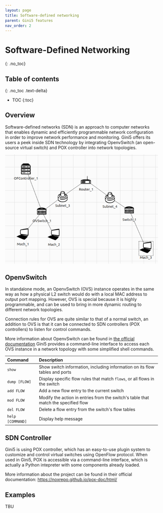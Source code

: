 ```yaml
---
layout: page
title: Software-defined networking
parent: Gini5 features
nav_order: 2
---
```


# Software-Defined Networking
{: .no_toc}

## Table of contents
{: .no_toc .text-delta}

- TOC
{:toc}

## Overview

Software-defined networks (SDN) is an approach to computer networks that enables dynamic and efficiently programmable network configuration in order to improve network performance and monitoring. Gini5 offers its users a peek inside SDN technology by integrating OpenvSwitch (an open-source virtual switch) and POX controller into network topologies.

![Overview of Software-defined Networking](/assets/images/sdn-overview.png)

## OpenvSwitch

In standalone mode, an OpenvSwitch (OVS) instance operates in the same way as how a physical L2 switch would do with a local MAC address to output port mapping. However, OVS is special because it is highly programmable, and can be used to bring in more dynamic routing to different network topologies.

Connection rules for OVS are quite similar to that of a normal switch, an addition to OVS is that it can be connected to SDN controllers (POX controllers) to listen for control commands.

More information about OpenvSwitch can be found in [the official documentation](https://docs.openvswitch.org/en/latest/) Gini5 provides a command-line interface to access each OVS instance in a network topology with some simplified shell commands.

| Command | Description |
|:--------|:-------|
| `show` | Show switch information, including information on its flow tables and ports |
| `dump [FLOW]` | Display specific flow rules that match `flows`, or all flows in the switch |
| `add FLOW` | Add a new flow entry to the current switch |
| `mod FLOW` | Modify the action in entries from the switch's table that match the specified flow |
| `del FLOW` | Delete a flow entry from the switch's flow tables |
| `help [COMMAND]` | Display help message |

## SDN Controller

Gini5 is using POX controller, which has an easy-to-use plugin system to customize and control virtual switches using OpenFlow protocol. When used in Gini5, POX is accessible via a command-line interface, which is actually a Python intepreter with some components already loaded.

More information about the project can be found in their official documentation: <https://noxrepo.github.io/pox-doc/html/>

## Examples

TBU

